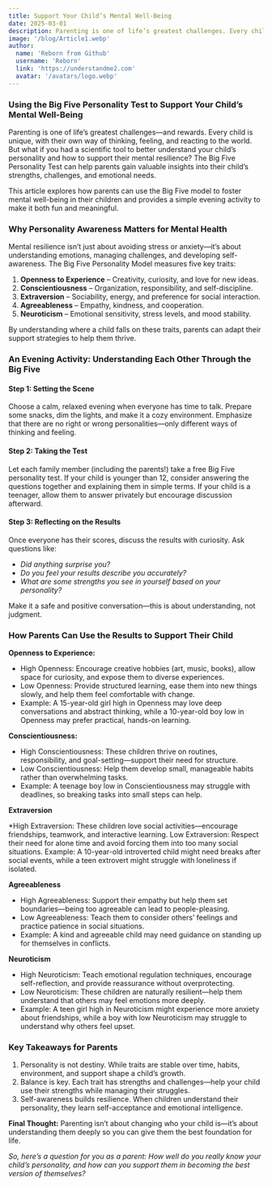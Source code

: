 ```yaml
---
title: Support Your Child’s Mental Well-Being
date: 2025-03-01
description: Parenting is one of life’s greatest challenges. Every child is unique, with a own way of thinking, feeling, and reacting. Want a tool to better understand your child’s personality and mental resilience?
image: '/blog/Article1.webp'
author:
  name: 'Reborn from Github'
  username: 'Reborn'
  link: 'https://understandme2.com'
  avatar: '/avatars/logo.webp'
---
```


### Using the Big Five Personality Test to Support Your Child’s Mental Well-Being

Parenting is one of life’s greatest challenges—and rewards. Every child is unique, with their own way of thinking, feeling, and reacting to the world. But what if you had a scientific tool to better understand your child’s personality and how to support their mental resilience? The Big Five Personality Test can help parents gain valuable insights into their child’s strengths, challenges, and emotional needs.

This article explores how parents can use the Big Five model to foster mental well-being in their children and provides a simple evening activity to make it both fun and meaningful.

### Why Personality Awareness Matters for Mental Health

Mental resilience isn’t just about avoiding stress or anxiety—it’s about understanding emotions, managing challenges, and developing self-awareness. The Big Five Personality Model measures five key traits:

1. **Openness to Experience** – Creativity, curiosity, and love for new ideas.
2. **Conscientiousness** – Organization, responsibility, and self-discipline.
3. **Extraversion** – Sociability, energy, and preference for social interaction.
4. **Agreeableness** – Empathy, kindness, and cooperation.
5. **Neuroticism** – Emotional sensitivity, stress levels, and mood stability.

By understanding where a child falls on these traits, parents can adapt their support strategies to help them thrive.

### An Evening Activity: Understanding Each Other Through the Big Five

#### Step 1: Setting the Scene

Choose a calm, relaxed evening when everyone has time to talk. Prepare some snacks, dim the lights, and make it a cozy environment. Emphasize that there are no right or wrong personalities—only different ways of thinking and feeling.

#### Step 2: Taking the Test

Let each family member (including the parents!) take a free Big Five personality test. If your child is younger than 12, consider answering the questions together and explaining them in simple terms. If your child is a teenager, allow them to answer privately but encourage discussion afterward.

#### Step 3: Reflecting on the Results

Once everyone has their scores, discuss the results with curiosity. Ask questions like:

* _Did anything surprise you?_
* _Do you feel your results describe you accurately?_
* _What are some strengths you see in yourself based on your personality?_

Make it a safe and positive conversation—this is about understanding, not judgment.


### How Parents Can Use the Results to Support Their Child

**Openness to Experience:**

* High Openness: Encourage creative hobbies (art, music, books), allow space for curiosity, and expose them to diverse experiences.
* Low Openness: Provide structured learning, ease them into new things slowly, and help them feel comfortable with change.
* Example: A 15-year-old girl high in Openness may love deep conversations and abstract thinking, while a 10-year-old boy low in Openness may prefer practical, hands-on learning.

**Conscientiousness:**

* High Conscientiousness: These children thrive on routines, responsibility, and goal-setting—support their need for structure.
* Low Conscientiousness: Help them develop small, manageable habits rather than overwhelming tasks.
* Example: A teenage boy low in Conscientiousness may struggle with deadlines, so breaking tasks into small steps can help.


**Extraversion**

*High Extraversion: These children love social activities—encourage friendships, teamwork, and interactive learning.
Low Extraversion: Respect their need for alone time and avoid forcing them into too many social situations.
Example: A 10-year-old introverted child might need breaks after social events, while a teen extrovert might struggle with loneliness if isolated.


**Agreeableness**

* High Agreeableness: Support their empathy but help them set boundaries—being too agreeable can lead to people-pleasing.
* Low Agreeableness: Teach them to consider others’ feelings and practice patience in social situations.
* Example: A kind and agreeable child may need guidance on standing up for themselves in conflicts.

**Neuroticism**

* High Neuroticism: Teach emotional regulation techniques, encourage self-reflection, and provide reassurance without overprotecting.
* Low Neuroticism: These children are naturally resilient—help them understand that others may feel emotions more deeply.
* Example: A teen girl high in Neuroticism might experience more anxiety about friendships, while a boy with low Neuroticism may struggle to understand why others feel upset.


### Key Takeaways for Parents

1. Personality is not destiny. While traits are stable over time, habits, environment, and support shape a child’s growth.
2. Balance is key. Each trait has strengths and challenges—help your child use their strengths while managing their struggles.
3. Self-awareness builds resilience. When children understand their personality, they learn self-acceptance and emotional intelligence.

**Final Thought:** Parenting isn’t about changing who your child is—it’s about understanding them deeply so you can give them the best foundation for life.

_So, here’s a question for you as a parent: How well do you really know your child’s personality, and how can you support them in becoming the best version of themselves?_ 
